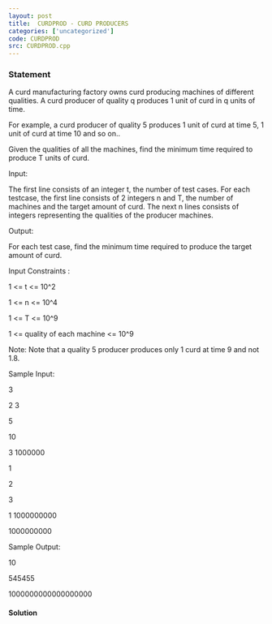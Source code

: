 ```yaml
---
layout: post
title:  CURDPROD - CURD PRODUCERS
categories: ['uncategorized']
code: CURDPROD
src: CURDPROD.cpp
---
```


### **Statement**

A curd manufacturing factory owns curd producing machines of different
qualities. A curd producer of quality q produces 1 unit of curd in q units of
time.

  
For example, a curd producer of quality 5 produces 1 unit of curd at time 5, 1
unit of curd at time 10 and so on..

Given the qualities of all the machines, find the minimum time required to
produce T units of curd.

  

Input:

The first line consists of an integer t, the number of test cases. For each
testcase, the first line consists of 2 integers n and T, the number of
machines and the target amount of curd. The next n lines consists of integers
representing the qualities of the producer machines.  
 

Output:

For each test case, find the minimum time required to produce the target
amount of curd.

  

Input Constraints :

1 <= t <= 10^2

1 <= n <= 10^4

1 <= T <= 10^9

1 <= quality of each machine <= 10^9

  

Note: Note that a quality 5 producer produces only 1 curd at time 9 and
not 1.8.

  


Sample Input:

3

2 3

5

10

3 1000000

1

2

3

1 1000000000

1000000000

  

Sample Output:

10

545455

1000000000000000000



#### **Solution**



